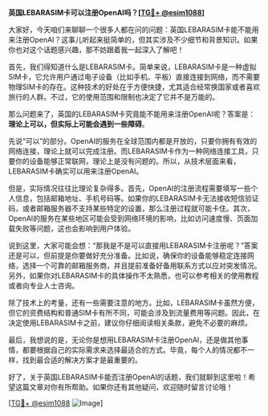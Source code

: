 **英国LEBARASIM卡可以注册OpenAI吗？[[TG💪+ @esim1088](https://t.me/s/esim1088)]**

大家好，今天咱们来聊聊一个很多人都在问的问题：英国LEBARASIM卡能不能用来注册OpenAI？这事儿听起来挺简单的，但其实涉及不少细节和背景知识。如果你也对这个话题感兴趣，那不妨跟着我一起深入了解吧！

首先，我们得知道什么是LEBARASIM卡。简单来说，LEBARASIM卡是一种虚拟SIM卡，它允许用户通过电子设备（比如手机、平板）直接连接到网络，而不需要物理SIM卡的存在。这种技术的好处在于方便快捷，尤其适合经常换国家或者喜欢旅行的人群。不过，它的使用范围和限制也决定了它并不是万能的。

那么问题来了，英国的LEBARASIM卡究竟能不能用来注册OpenAI呢？答案是：**理论上可以，但实际上可能会遇到一些障碍**。

先说“可以”的部分。OpenAI的服务在全球范围内都是开放的，只要你拥有有效的网络连接，理论上就可以完成注册。而LEBARASIM卡作为一种网络连接工具，只要你的设备能够正常联网，理论上是没有问题的。所以，从技术层面来看，LEBARASIM卡确实可以用来注册OpenAI。

但是，实际情况往往比理论复杂得多。首先，OpenAI的注册流程需要填写一些个人信息，包括邮箱地址、手机号码等。如果你的LEBARASIM卡无法接收短信验证码，或者邮箱服务器不支持某些特定的设置，那么注册过程就可能卡住。其次，OpenAI的服务在某些地区可能会受到网络环境的影响，比如访问速度慢、页面加载失败等问题，这也会影响到用户体验。

说到这里，大家可能会想：“那我是不是可以直接用LEBARASIM卡注册呢？”答案还是可以，但前提是你要做好充分准备。比如说，确保你的设备能够稳定连接网络，选择一个可靠的邮箱服务商，并且提前准备好备用联系方式以应对突发情况。另外，如果你对LEBARASIM卡的具体操作不太熟悉，也可以参考相关的使用教程或者向专业人士咨询。

除了技术上的考量，还有一些需要注意的地方。比如，LEBARASIM卡虽然方便，但它的资费结构和普通SIM卡有所不同，可能会涉及到流量费用等问题。因此，在决定使用LEBARASIM卡之前，建议你仔细阅读相关条款，避免不必要的麻烦。

最后，我想说的是，无论你是想用LEBARASIM卡注册OpenAI，还是做其他事情，都要根据自己的实际需求来选择最适合的方式。毕竟，每个人的情况都不一样，找到最合适的解决方案才是最重要的。

好了，关于英国LEBARASIM卡能否注册OpenAI的话题，我们就聊到这里啦！希望这篇文章对你有所帮助。如果你还有其他疑问，欢迎随时留言讨论哦！

[[TG💪+ @esim1088](https://t.me/s/esim1088) ![Image](https://i.postimg.cc/4NQfJmqS/Snipaste-2025-05-13-00-14-12.png)]